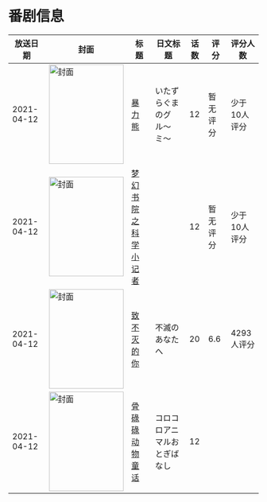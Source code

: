 # 番剧信息

|放送日期|封面|标题|日文标题|话数|评分|评分人数|
|---|---|---|---|---|---|---|
|2021-04-12|<img src="https://lain.bgm.tv/pic/cover/c/55/00/324727_d8F96.jpg" alt="封面" style="width:150px;height:200px;object-fit:cover;">|[暴力熊](https://bangumi.tv/subject/324727)|いたずらぐまのグル〜ミ〜|12|暂无评分|少于10人评分|
|2021-04-12|<img src="https://lain.bgm.tv/pic/cover/c/64/f8/331894_7D7O7.jpg" alt="封面" style="width:150px;height:200px;object-fit:cover;">|[梦幻书院之科学小记者](https://bangumi.tv/subject/331894)||12|暂无评分|少于10人评分|
|2021-04-12|<img src="https://lain.bgm.tv/pic/cover/c/5c/9c/297954_NyA7J.jpg" alt="封面" style="width:150px;height:200px;object-fit:cover;">|[致不灭的你](https://bangumi.tv/subject/297954)|不滅のあなたへ|20|6.6|4293人评分|
|2021-04-12|<img src="https://lain.bgm.tv/pic/cover/c/9e/d5/365961_K6V6m.jpg" alt="封面" style="width:150px;height:200px;object-fit:cover;">|[骨碌碌动物童话](https://bangumi.tv/subject/365961)|コロコロアニマルおとぎばなし|12|||
